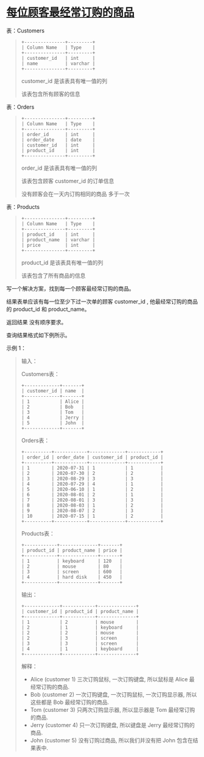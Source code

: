 #  [每位顾客最经常订购的商品](https://leetcode.cn/problems/the-most-frequently-ordered-products-for-each-customer)

表：Customers
> ```
> +---------------+---------+
> | Column Name   | Type    |
> +---------------+---------+
> | customer_id   | int     |
> | name          | varchar |
> +---------------+---------+
> ```
> customer_id 是该表具有唯一值的列
> 
> 该表包含所有顾客的信息
 

表：Orders
> ```
> +---------------+---------+
> | Column Name   | Type    |
> +---------------+---------+
> | order_id      | int     |
> | order_date    | date    |
> | customer_id   | int     |
> | product_id    | int     |
> +---------------+---------+
> ```
> order_id 是该表具有唯一值的列
> 
> 该表包含顾客 customer_id 的订单信息
> 
> 没有顾客会在一天内订购相同的商品 多于一次
 

表：Products
> ```
> +---------------+---------+
> | Column Name   | Type    |
> +---------------+---------+
> | product_id    | int     |
> | product_name  | varchar |
> | price         | int     |
> +---------------+---------+
> ```
> product_id 是该表具有唯一值的列
> 
> 该表包含了所有商品的信息
 

写一个解决方案，找到每一个顾客最经常订购的商品。

结果表单应该有每一位至少下过一次单的顾客 customer_id , 他最经常订购的商品的 product_id 和 product_name。

返回结果 没有顺序要求。

查询结果格式如下例所示。

 

示例 1：

> 输入：
> 
> Customers表：
> ```
> +-------------+-------+
> | customer_id | name  |
> +-------------+-------+
> | 1           | Alice |
> | 2           | Bob   |
> | 3           | Tom   |
> | 4           | Jerry |
> | 5           | John  |
> +-------------+-------+
> ```
> Orders表：
> ```
> +----------+------------+-------------+------------+
> | order_id | order_date | customer_id | product_id |
> +----------+------------+-------------+------------+
> | 1        | 2020-07-31 | 1           | 1          |
> | 2        | 2020-07-30 | 2           | 2          |
> | 3        | 2020-08-29 | 3           | 3          |
> | 4        | 2020-07-29 | 4           | 1          |
> | 5        | 2020-06-10 | 1           | 2          |
> | 6        | 2020-08-01 | 2           | 1          |
> | 7        | 2020-08-01 | 3           | 3          |
> | 8        | 2020-08-03 | 1           | 2          |
> | 9        | 2020-08-07 | 2           | 3          |
> | 10       | 2020-07-15 | 1           | 2          |
> +----------+------------+-------------+------------+
> ```
> Products表：
> ```
> +------------+--------------+-------+
> | product_id | product_name | price |
> +------------+--------------+-------+
> | 1          | keyboard     | 120   |
> | 2          | mouse        | 80    |
> | 3          | screen       | 600   |
> | 4          | hard disk    | 450   |
> +------------+--------------+-------+
> ```
> 输出：
> ```
> +-------------+------------+--------------+
> | customer_id | product_id | product_name |
> +-------------+------------+--------------+
> | 1           | 2          | mouse        |
> | 2           | 1          | keyboard     |
> | 2           | 2          | mouse        |
> | 2           | 3          | screen       |
> | 3           | 3          | screen       |
> | 4           | 1          | keyboard     |
> +-------------+------------+--------------+
> ```
> 解释：
> 
> - Alice (customer 1) 三次订购鼠标, 一次订购键盘, 所以鼠标是 Alice 最经常订购的商品.
> - Bob (customer 2) 一次订购键盘, 一次订购鼠标, 一次订购显示器, 所以这些都是 Bob 最经常订购的商品.
> - Tom (customer 3) 只两次订购显示器, 所以显示器是 Tom 最经常订购的商品.
> - Jerry (customer 4) 只一次订购键盘, 所以键盘是 Jerry 最经常订购的商品.
> - John (customer 5) 没有订购过商品, 所以我们并没有把 John 包含在结果表中.